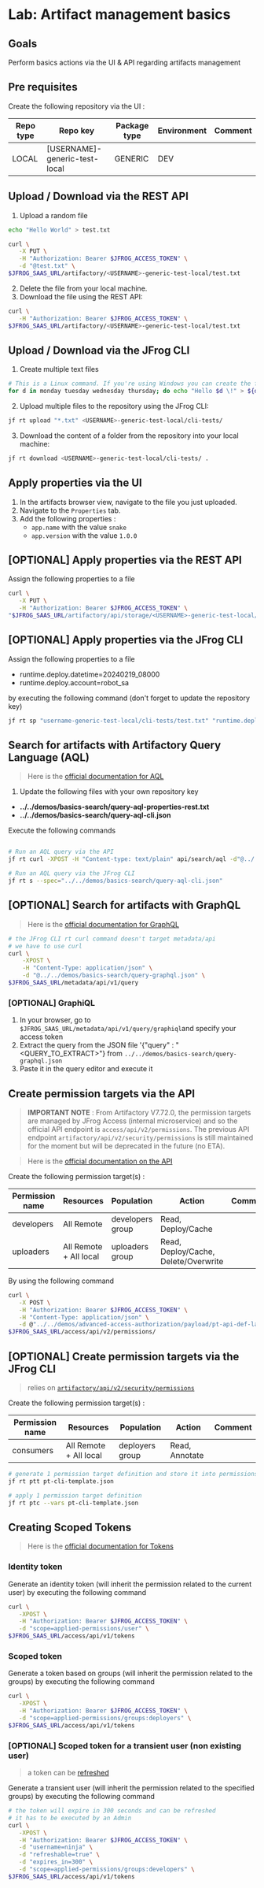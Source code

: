 # Lab: Artifact management basics

## Goals

Perform basics actions via the UI & API regarding artifacts management

## Pre requisites

Create the following repository via the UI :

Repo type | Repo key | Package type | Environment | Comment
---|---|--- |---|---
LOCAL | [USERNAME]-generic-test-local | GENERIC | DEV |

## Upload / Download via the REST API

1. Upload a random file

```bash
echo "Hello World" > test.txt

curl \
   -X PUT \
   -H "Authorization: Bearer $JFROG_ACCESS_TOKEN" \
   -d "@test.txt" \
$JFROG_SAAS_URL/artifactory/<USERNAME>-generic-test-local/test.txt
```

2. Delete the file from your local machine.
3. Download the file using the REST API:

```bash
curl \
   -H "Authorization: Bearer $JFROG_ACCESS_TOKEN" \
$JFROG_SAAS_URL/artifactory/<USERNAME>-generic-test-local/test.txt
```

## Upload / Download via the JFrog CLI

1. Create multiple text files

```bash
# This is a Linux command. If you're using Windows you can create the files manually or find the Windows equivalent - what takes faster
for d in monday tuesday wednesday thursday; do echo "Hello $d \!" > ${d}.txt ; done
```

2. Upload multiple files to the repository using the JFrog CLI:

```bash
jf rt upload "*.txt" <USERNAME>-generic-test-local/cli-tests/
```

3. Download the content of a folder from the repository into your local machine:

```bash
jf rt download <USERNAME>-generic-test-local/cli-tests/ .
```

## Apply properties via the UI

1. In the artifacts browser view, navigate to the file you just uploaded.
2. Navigate to the `Properties` tab.
3. Add the following properties :
   + `app.name` with the value `snake`
   + `app.version` with the value `1.0.0`

## [OPTIONAL] Apply properties via the REST API

Assign the following properties to a file

```bash
curl \
   -X PUT \
   -H "Authorization: Bearer $JFROG_ACCESS_TOKEN" \
"$JFROG_SAAS_URL/artifactory/api/storage/<USERNAME>-generic-test-local/monday.txt?properties=os=win,linux;qa=done"
```

## [OPTIONAL] Apply properties via the JFrog CLI

Assign the following properties to a file

+ runtime.deploy.datetime=20240219_08000
+ runtime.deploy.account=robot_sa

by executing the following command (don't forget to update the repository key)

```bash
jf rt sp "username-generic-test-local/cli-tests/test.txt" "runtime.deploy.datetime=20240219_08000;runtime.deploy.account=robot_sa"
```

## Search for artifacts with Artifactory Query Language (AQL)

> Here is the [official documentation for AQL](https://jfrog.com/help/r/jfrog-rest-apis/artifactory-query-language)

1. Update the following files with your own repository key

+ **../../demos/basics-search/query-aql-properties-rest.txt**
+ **../../demos/basics-search/query-aql-cli.json**

Execute the following commands

```bash

# Run an AQL query via the API
jf rt curl -XPOST -H "Content-type: text/plain" api/search/aql -d"@../../demos/basics-search/query-aql-properties-rest.txt"

# Run an AQL query via the JFrog CLI
jf rt s --spec="../../demos/basics-search/query-aql-cli.json"
```

## [OPTIONAL] Search for artifacts with GraphQL

> Here is the [official documentation for GraphQL](https://jfrog.com/help/r/jfrog-rest-apis/graphql)

```bash
# the JFrog CLI rt curl command doesn't target metadata/api
# we have to use curl
curl \
    -XPOST \
    -H "Content-Type: application/json" \
    -d "@../../demos/basics-search/query-graphql.json" \
$JFROG_SAAS_URL/metadata/api/v1/query 
```

### [OPTIONAL] GraphiQL

1. In your browser, go to  `$JFROG_SAAS_URL/metadata/api/v1/query/graphiql`and specify your access token
2. Extract the query from the JSON file  '{"query" : "<QUERY_TO_EXTRACT>"}  from `../../demos/basics-search/query-graphql.json`
3. Paste it in the query editor and execute it

## Create permission targets via the API

> **IMPORTANT NOTE** : From Artifactory V7.72.0, the permission targets are managed by JFrog Access (internal microservice) and so the official API endpoint is ```access/api/v2/permissions```. The previous API endpoint ```artifactory/api/v2/security/permissions``` is still maintained for the moment but will be deprecated in the future (no ETA).

> Here is the [official documentation on the API](https://jfrog.com/help/r/jfrog-rest-apis/permissions)

Create the following permission target(s) :

Permission name | Resources | Population | Action | Comment
---|---|--- |--- |---
developers | All Remote  | developers group | Read, Deploy/Cache
uploaders  | All Remote + All local | uploaders group | Read, Deploy/Cache, Delete/Overwrite

By using the following command

```bash
curl \
   -X POST \
   -H "Authorization: Bearer $JFROG_ACCESS_TOKEN" \
   -H "Content-Type: application/json" \
   -d @"../../demos/advanced-access-authorization/payload/pt-api-def-latest.json" \
$JFROG_SAAS_URL/access/api/v2/permissions/
```

## [OPTIONAL] Create permission targets via the JFrog CLI

> relies on [```artifactory/api/v2/security/permissions```](https://jfrog.com/help/r/jfrog-rest-apis/create-permission-target)

Create the following permission target(s) :

Permission name | Resources | Population | Action | Comment
---|---|--- |--- |---
consumers  | All Remote + All local | deployers group | Read, Annotate

```bash
# generate 1 permission target definition and store it into permissions.json
jf rt ptt pt-cli-template.json

# apply 1 permission target definition
jf rt ptc --vars pt-cli-template.json
```

## Creating Scoped Tokens

> Here is the [official documentation for Tokens](https://jfrog.com/help/r/jfrog-rest-apis/access-tokens)

### Identity token

Generate an identity token (will inherit the permission related to the current user) by executing the following command

```bash
curl \
   -XPOST \
   -H "Authorization: Bearer $JFROG_ACCESS_TOKEN" \
   -d "scope=applied-permissions/user" \
$JFROG_SAAS_URL/access/api/v1/tokens
```

### Scoped token

Generate a token based on groups (will inherit the permission related to the groups) by executing the following command

```bash
curl \
   -XPOST \
   -H "Authorization: Bearer $JFROG_ACCESS_TOKEN" \
   -d "scope=applied-permissions/groups:deployers" \
$JFROG_SAAS_URL/access/api/v1/tokens
```

### [OPTIONAL] Scoped token for a transient user (non existing user)

> a token can be [refreshed](https://jfrog.com/help/r/jfrog-rest-apis/refresh-token)

Generate a transient user (will inherit the permission related to the specified groups) by executing the following command

```bash
# the token will expire in 300 seconds and can be refreshed
# it has to be executed by an Admin
curl \
   -XPOST \
   -H "Authorization: Bearer $JFROG_ACCESS_TOKEN" \
   -d "username=ninja" \
   -d "refreshable=true" \
   -d "expires_in=300" \
   -d "scope=applied-permissions/groups:developers" \
$JFROG_SAAS_URL/access/api/v1/tokens
```
